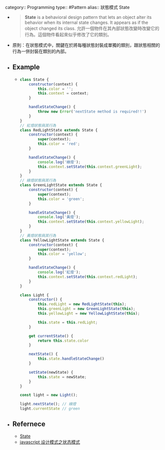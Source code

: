 category:: Programming
type:: #Pattern
alias:: 狀態模式 State

- > **State** is a behavioral design pattern that lets an object alter its behavior when its internal state changes. It appears as if the object changed its class.
  允許一個物件在其內部狀態改變時改變它的行為。這個物件看起來似乎修改了它的類別。
- 原則：在狀態模式中，關鍵在於將每種狀態封裝成單獨的類別，跟狀態相關的行為一併封裝在類別的內部。
- ## Example
	- ```javascript
	  class State {
	      constructor(context) {
	          this.color = '';
	          this.context = context;
	      }
	  
	      handleStateChange() {
	          throw new Error('nextState method is required!!')
	      }
	  }
	  // 紅燈狀態與其行為
	  class RedLightState extends State {
	      constructor(context) {
	          super(context);
	          this.color = 'red';
	      }
	  
	      handleStateChange() {
	          console.log('綠燈');
	          this.context.setState(this.context.greenLight);
	      }
	  }
	  // 綠燈狀態與其行為
	  class GreenLightState extends State {
	      constructor(context) {
	          super(context);
	          this.color = 'green';
	      }
	  
	      handleStateChange() {
	          console.log('黃燈');
	          this.context.setState(this.context.yellowLight);
	      }
	  }
	  // 黃燈狀態與其行為
	  class YellowLightState extends State {
	      constructor(context) {
	          super(context);
	          this.color = 'yellow';
	      }
	  
	      handleStateChange() {
	          console.log('紅燈');
	          this.context.setState(this.context.redLight);
	      }
	  }
	  
	  class Light {
	      constructor() {
	          this.redLight = new RedLightState(this);
	          this.greenLight = new GreenLightState(this);
	          this.yellowLight = new YellowLightState(this);
	  
	          this.state = this.redLight;
	      }
	  
	      get currentState() {
	          return this.state.color
	      }
	  
	      nextState() {
	          this.state.handleStateChange()
	      }
	  
	      setState(newState) {
	          this.state = newState;
	      }
	  }
	  
	  const light = new Light();
	  
	  light.nextState(); // 綠燈
	  light.currentState // green
	  ```
- ## Refernece
	- [State](https://refactoring.guru/design-patterns/state)
	- [javascript 设计模式之状态模式](https://juejin.cn/post/6963552093777068046)